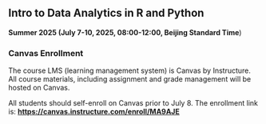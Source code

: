 ## Intro to Data Analytics in R and Python

**Summer 2025 (July 7-10, 2025, 08:00-12:00, Beijing Standard Time**)

### Canvas Enrollment

The course LMS (learning management system) is Canvas by Instructure. All course materials, including assignment and grade management will be hosted on Canvas. 

All students should self-enroll on Canvas prior to July 8. The enrollment link is: **https://canvas.instructure.com/enroll/MA9AJE** 

